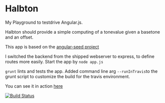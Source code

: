 # Halbton
My Playground to testdrive Angular.js.

Halbton should provide a simple computing of a tonevalue given a basetone and an offset.

This app is based on the [angular-seed project](https://github.com/angular/angular-seed/)

I switched the backend from the shipped webserver to express, to define routes more easily.
Start the app by `node app.js`

`grunt` lints and tests the app.
Added command line arg `--runInTravis`to the grunt script to customize the build for the travis environment.

You can see it in action [here](http://halbton.herokuapp.com)

[![Build Status](https://travis-ci.org/holgergp/halbton.png)](https://travis-ci.org/holgergp/halbton)



